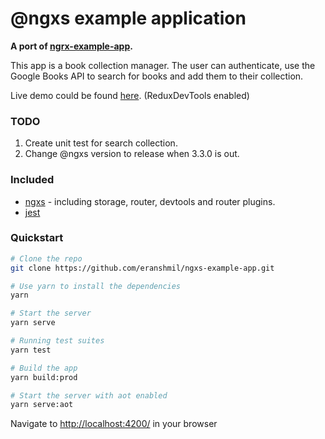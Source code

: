 # @ngxs example application

**A port of [ngrx-example-app](https://github.com/ngrx/platform/tree/master/example-app).**

This app is a book collection manager. The user can authenticate, use the Google Books API to search for books and add them to their collection.

Live demo could be found [here](https://ngxs-example-app.herokuapp.com). (ReduxDevTools enabled)

### TODO

1.  Create unit test for search collection.
1.  Change @ngxs version to release when 3.3.0 is out.

### Included

- [ngxs](https://ngxs.gitbook.io/ngxs/) - including storage, router, devtools and router plugins.
- [jest](https://facebook.github.io/jest/)

### Quickstart

```bash
# Clone the repo
git clone https://github.com/eranshmil/ngxs-example-app.git

# Use yarn to install the dependencies
yarn

# Start the server
yarn serve

# Running test suites
yarn test

# Build the app
yarn build:prod

# Start the server with aot enabled
yarn serve:aot
```

Navigate to [http://localhost:4200/](http://localhost:4200/) in your browser
